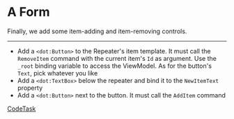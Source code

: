 ﻿# A Form

Finally, we add some item-adding and item-removing controls.

---

- Add a `<dot:Button>` to the Repeater's item template. It must call the `RemoveItem` command with the current item's
`Id` as argument. Use the `_root` binding variable to access the ViewModel.
 As for the button's `Text`, pick whatever you like
- Add a `<dot:TextBox>` below the repeater and bind it to the `NewItemText` property
- Add a `<dot:Button>` next to the button. It must call the `AddItem` command

[CodeTask](/resources/collections/view_form.dothtml.csx)